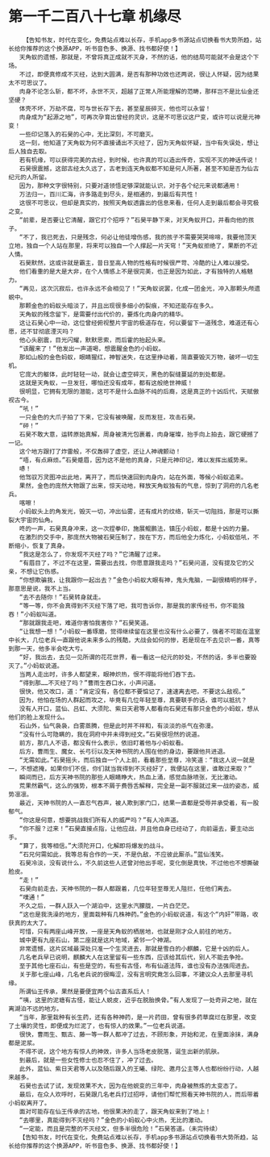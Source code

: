 # 第一千二百八十七章 机缘尽
        【告知书友，时代在变化，免费站点难以长存，手机app多书源站点切换看书大势所趋，站长给你推荐的这个换源APP，听书音色多、换源、找书都好使！】
       天角蚁的遗憾，那就是，不曾将真正成就不灭身，不然的话，他的结局可能就不会是这个下场。
       不过，即便真修成不灭经，达到大圆满，是否有那种功效也还两说，很让人怀疑，因为结果太不可思议了。
       肉身不论怎么斩，都不坏，永世不灭，超越了正常人所能理解的范畴，那样岂不是比仙金还坚硬？
       体壳不坏，万劫不腐，可与世长存下去，甚至星辰碎灭，他也可以永留！
       肉身成为“起源之地”，可再次孕育出曾经的灵识，这是不可思议这尸变，或许可以说是元神变！
       一些印记落入的石昊的心中，无比深刻，不可磨灭。
       这一刻，他知道了天角蚁为何不直接诵出不灭经了，因为天角蚁怀疑，当中有失误处，想让后人独自去取。
       若有机缘，可以获得完美的古经，到时候，也许真的可以造出传奇，实现不灭的神话传说！
       石昊很震撼，这部古经太久远了，古老到连天角蚁都不知是何人所著，甚至不知是否为仙古纪元的人所留。
       因为，那种文字很特别，只要对道领悟足够深就能认识，对于各个纪元来说都通用！
       万法归一，百川汇海，许多路走到尽头，是相通的，到最后有共性！
       这很不可思议，但却是真实的，按照天角蚁透露出的信息来看，任何人走到最后都会寻究极之变。
       “前辈，是否要让它清醒，跟它打个招呼？”石昊平静下来，对天角蚁开口，并看向他的孩子。
       “不了，我已死去，只是残念，何必让他徒增伤感，我的孩子不需要哭哭啼啼，我要他顶天立地，独自一个人站在那里，将来可以独自一个人撑起一片天穹！”天角蚁拒绝了，果断的不近人情。
       石昊默然，这或许就是霸主，昔日至高人物的性格有时候很严苛、冷酷的让人难以接受。
       他们看重的是大是大非，在个人情感上不是很完美，也正是因为如此，才有独特的人格魅力。
       “再见，这次沉寂后，也许永远不会相见了！”天角蚁说罢，化成一团金光，冲入那颗头颅遗蜕中。
       那颗金色的蚂蚁头暗淡了，并且出现很多细小的裂痕，不知还能存在多久。
       天角蚁的残念留下，是需要付出代价的，要炼化肉身内的精华。
       这让石昊心中一动，这位曾经俯视整片宇宙的极道存在，何以要留下一道残念，难道还有心愿，还不甘彻底湮灭吗？
       他心头剧震，目光闪耀，默默思索，而后霍的抬起头来。
       “该醒来了！”他发出一声道喝，想震醒金色的小蚂蚁。
       那如山般的金色蚂蚁，眼睛猩红，神智迷失，在这里挣动着，简直要毁灭万物，破坏一切生机。
       它庞大的躯体，此时轻轻一动，就会让虚空碎灭，黑色的裂缝蔓延的到处都是。
       这就是天角蚁，一旦发狂，哪怕还没有成年，都有这般绝世神威！
       很明显，它拥有无限的潜能，这可不是什么血脉不纯的后裔，这是真正的十凶后代，天赋傲视古今。
       “吼！”
       一只金色的大爪子拍了下来，它没有被唤醒，反而发狂，攻击石昊。
       “砰！”
       石昊不敢大意，运转原始真解，周身被清光包裹着，肉身璀璨，抬手向上拍去，跟它硬撼了一记。
       这个地方跟打了炸雷般，不仅轰碎了虚空，还让人神魂颤动！
       “唔，有点麻烦。”石昊蹙眉，因为这不是他的真身，只是元神印记，难以发挥出威势来。
       哧！
       他驾驭万灵图冲出此地，离开了，而后快速回到肉身内，站在外面，等候小蚂蚁追来。
       果然，金色的庞然大物跟了出来，惊天动地，释放天角蚁独有的气息，惊到了洞府的几名老兵。
       喀嚓！
       小蚂蚁头上的角发光，毁灭一切，冲出仙雾，还有成片的纹络，斩灭一切阻挡，那是可以撕裂大宇宙的仙角。
       咚的一声，石昊真身冲来，这一次捏拳印，施展鲲鹏法，镇压小蚂蚁，都是十凶的力量。
       在激烈的交手中，那庞然大物被石昊压制了，按在下方，而后他全力炼化，小蚂蚁低吼，不断缩小，恢复了真身。
       “我这是怎么了，你发现不灭经了吗？”它清醒了过来。
       “有眉目了，不过不在这里，需要出去找，你愿意跟我走吗？”石昊问道，没有提及它的父亲，不想让它伤感。
       “你想欺骗我，让我跟你一起出去？”金色小蚂蚁大眼有神，鬼头鬼脑，一副很精明的样子，那意思是说，我不上当。
       “去不去随你！”石昊转身就走。
       “等一等，你不会真得到不灭经下落了吧，我可告诉你，那是我的家传经书，你不能独吞！”小蚂蚁叫道。
       “那就跟我走吧，难道你害怕我害你？”石昊笑道。
       “让我想一想！”小蚂蚁一番琢磨，觉得继续留在这里也没有什么必要了，强者不可能在温室中长大，几位老兵一直跟他说未来多么的残酷，大战会如何的惨，若是现在不去见识一番，真等到那一天，他多半会吃大亏。
       “好，我出去，去见一见所谓的花花世界，看一看这一纪元的妙处，不然的话，多半也要毁灭了。”小蚂蚁说道。
       当两人走出时，许多人都望来，眼神炽热，恨不得能将他们吞下去。
       “得到那……不灭经了吗？”曹雨生吞口水，小声问道。
       很快，他又改口，道：“肯定没有，各位都不要惦记了，速速离去吧，不要这么敌视。”
       因为，他怕在场的人群起而攻之，毕竟有几位年轻至尊，真要联手的话，谁可以抵抗？
       没有人开口，蓝仙、吕虹、大须陀、紫日天君等人都看向石昊还有那只金色的小蚂蚁，想从他们的脸上发现什么。
       石山外，仙气袅袅，白雾蒸腾，但是此时并不祥和，有淡淡的杀气在弥漫。
       “没有什么可隐瞒的，我在洞府中并未得到经文。”石昊很坦然的说道。
       前方，那几人不语，都没有什么表示，依旧盯着他与小蚂蚁看。
       后方，曹雨生、魔女、长弓衍以及天神书院的人围在他的身边，要跟他共进退。
       “无需如此。”石昊摇头，而后独自一个人上前，看着那些至尊，冷笑道：“我这人说一就是一，不想遮掩，如果你们不信，你们就当我得到不灭经好了，我便站在这里，谁敢过来取？”
       瞬间而已，后方天神书院的那些人眼睛睁大，热血上涌，感觉血脉喷张，无比激动。
       荒果然霸气，这么的强势，根本不屑于费唇舌解释，完全是一副不服就过来一战的姿态，威势凛凛。
       最近，天神书院的人一直忍气吞声，被人欺到家门口，结果一直都是受辱并承受着，有一股郁气。
       “你这是何意，想要挑战我们所有人的威严吗？”有人冷声道。
       “你不服？过来！”石昊直接点指，让他应战，并且他自身已经动了，向前逼去，要主动出手。
       “算了，我等相信。”大须陀开口，化解即将爆发的战斗。
       “石兄何需如此，我等总有合作的一天，不是仇敌，不应彼此厮杀。”蓝仙浅笑。
       石昊冷淡，没有说什么，不久前这些人还曾对他出手呢，变化倒是真快，不过他也不想撕破脸皮。
       “走！”
       石昊向前走去，天神书院的一群人都跟着，几位年轻至尊无人阻拦，任他们离去。
       “噗通！”
       不久之后，一群人跃入一个湖泊中，这里水汽朦胧，一片白茫茫。
       “这也是我洗澡的地方，里面栽种有几株神药。”金色的小蚂蚁说道，有这个“内奸”带路，收获真的太大了。
       可惜，只有两座山峰开放，一座是天角蚁的栖居地，也就是刚才众人前往的地方。
       城中更有九座石山，第二座就是这片地域，紧邻一个神湖。
       非常遗憾，这片区域最深处只准一个生灵进去，那就是雪白的小麒麟，它是十凶的后人。
       几名老兵早已说明，麒麟大人在这里留有一些东西，应该给其后代，别人不能去争抢。
       至于其他七座石山，有些是空的，有些有古怪，布有仙道法阵，谁也没有办法强闯进去。
       关于那七座山峰，几名老兵说的很晦涩，没有言明究竟怎么回事，不建议众人去那里寻机缘。
       所谓仙王传承，果然是要便宜两个仙古直系后人！
       “咦，这里的泥塘有古怪，能让人蜕皮，近乎在脱胎换骨。”有人发现了一处奇异之地，就在离湖泊不远的地方。
       “当年，那里栽种有长生药，还有各种神药，是一片药田，曾有很多药草腐烂在那里，改变了土壤的灵性，即便成为烂泥了，也有惊人的效果。”一位老兵说道。
       很快，曹雨生、甄古、藤一等一群人都冲了过去，不顾形象，开始和泥，在里面涂抹，满身都是泥浆。
       不得不说，这个地方有惊人的神效，许多人当场老皮脱落，诞生出新的肌肤。
       到最后，就是一些女性修士也忍不住了，冲了过去。
       此外，蓝仙、紫日天君等人以及随后跟入的王曦、绿陀、邀月公主等人也都纷纷行动，人越来越多。
       石昊也去试了试，发现效果不大，因为在他蜕变的三年中，肉身被熬炼的太变态了。
       最后，在众人欢呼时，石昊跟几名老兵打过招呼，请他们帮忙照看天神书院的人，而后带着小蚂蚁离开了。
       面对可能存在仙王传承的古地，他很果决的走了，跟天角蚁来到了地上！
       “去哪里，真能得到不灭经吗？”金色的小蚂蚁心中火热，无比的激动。
       “一定能，而且是完整的不灭经文，但多半很危险！”石昊答道。（未完待续）
       【告知书友，时代在变化，免费站点难以长存，手机app多书源站点切换看书大势所趋，站长给你推荐的这个换源APP，听书音色多、换源、找书都好使！】